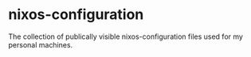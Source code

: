 # nixos-configuration

The collection of publically visible nixos-configuration files used for my
personal machines.
